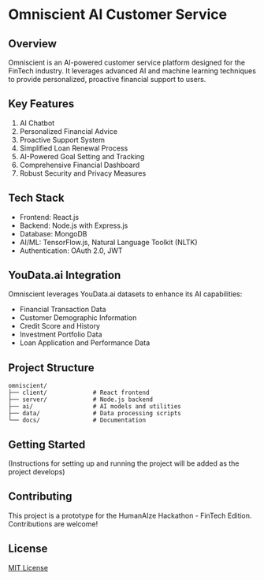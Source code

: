 # Omniscient AI Customer Service

## Overview
Omniscient is an AI-powered customer service platform designed for the FinTech industry. It leverages advanced AI and machine learning techniques to provide personalized, proactive financial support to users.

## Key Features
1. AI Chatbot
2. Personalized Financial Advice
3. Proactive Support System
4. Simplified Loan Renewal Process
5. AI-Powered Goal Setting and Tracking
6. Comprehensive Financial Dashboard
7. Robust Security and Privacy Measures

## Tech Stack
- Frontend: React.js
- Backend: Node.js with Express.js
- Database: MongoDB
- AI/ML: TensorFlow.js, Natural Language Toolkit (NLTK)
- Authentication: OAuth 2.0, JWT

## YouData.ai Integration
Omniscient leverages YouData.ai datasets to enhance its AI capabilities:
- Financial Transaction Data
- Customer Demographic Information
- Credit Score and History
- Investment Portfolio Data
- Loan Application and Performance Data

## Project Structure
```
omniscient/
├── client/             # React frontend
├── server/             # Node.js backend
├── ai/                 # AI models and utilities
├── data/               # Data processing scripts
└── docs/               # Documentation
```

## Getting Started
(Instructions for setting up and running the project will be added as the project develops)

## Contributing
This project is a prototype for the HumanAIze Hackathon - FinTech Edition. Contributions are welcome!

## License
[MIT License](LICENSE)
